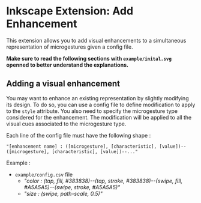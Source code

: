 # Inkscape Extension: Add Enhancement

This extension allows you to add visual enhancements to a simultaneous representation of microgestures given a config file.

**Make sure to read the following sections with `example/inital.svg` openned to better understand the explanations.**

## Adding a visual enhancement

You may want to enhance an existing representation by slightly modifying its design. To do so, you can use a config file to define modification to apply to the `style` attribute. You also need to specify the microgesture type considered for the enhancement. The modification will be applied to all the visual cues associated to the microgesture type.

Each line of the config file must have the following shape :

`"[enhancement name] : ([microgesture], [characteristic], [value])--([microgesture], [characteristic], [value])--..."`

Example :

- `example/config.csv` file
    - *"color : (tap, fill, #383838)--(tap, stroke, #383838)--(swipe, fill, #A5A5A5)--(swipe, stroke, #A5A5A5)"*
    - *"size : (swipe, path-scale, 0.5)"*

